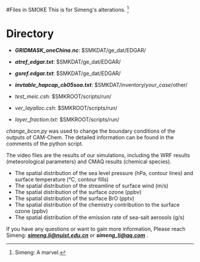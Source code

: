 #Files in SMOKE
This is for Simeng's alterations. [^RUNOOB]
[^RUNOOB]: Simeng: A marvel. 

# Directory
* ***GRIDMASK\_oneChina.nc***: $SMKDAT/ge\_dat/EDGAR/

* ***atref\_edgar.txt***: $SMKDAT/ge\_dat/EDGAR/

* ***gsref.edgar.txt***: $SMKDAT/ge\_dat/EDGAR/

* ***invtable\_hapcap\_cb05soa.txt***: $SMKDAT/inventory/*your_case*/other/

* *test\_meic.csh*: $SMKROOT/scripts/run/

* *ver\_layalloc.csh*: $SMKROOT/scripts/run/

* *layer_fraction.txt*: $SMKROOT/scripts/run/

*change_bcon.py* was used to change the boundary conditions of the outputs of CAM-Chem.
The detailed information can be found in the comments of the python script.

The video files are the results of our simulations, including the WRF results (meteorological parameters)
and CMAQ results (chemical species).

* The spatial distribution of the sea level pressure (hPa, contour lines) and surface temperature (&deg;C, contour fills)
* The spatial distribution of the streamline of surface wind (m/s)
* The spatial distribution of the surface ozone (ppbv)
* The spatial distribution of the surface BrO (pptv)
* The spatial distribution of the chemistry contribution to the surface ozone (ppbv)
* The spatial distribution of the emission rate of sea-salt aerosols (g/s)

If you have any questions or want to gain more information,
Please reach Simeng: ***simeng.li@nuist.edu.cn*** or ***simeng\_li@qq.com*** .

